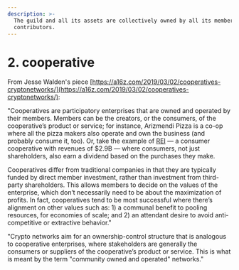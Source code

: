 ```yaml
---
description: >-
  The guild and all its assets are collectively owned by all its members and
  contributors.
---
```


# 2. cooperative

From Jesse Walden's piece [https://a16z.com/2019/03/02/cooperatives-cryptonetworks/](https://a16z.com/2019/03/02/cooperatives-cryptonetworks/):

"Cooperatives are participatory enterprises that are owned and operated by their members. Members can be the creators, or the consumers, of the cooperative’s product or service; for instance, Arizmendi Pizza is a co-op where all the pizza makers also operate and own the business \(and probably consume it, too\). Or, take the example of [REI](https://en.wikipedia.org/wiki/Recreational_Equipment,_Inc) — a consumer cooperative with revenues of $2.9B — where consumers, not just shareholders, also earn a dividend based on the purchases they make.

Cooperatives differ from traditional companies in that they are typically funded by direct member investment, rather than investment from third-party shareholders. This allows members to decide on the values of the enterprise, which don’t necessarily need to be about the maximization of profits. In fact, cooperatives tend to be most successful where there’s alignment on other values such as: 1\) a communal benefit to pooling resources, for economies of scale; and 2\) an attendant desire to avoid anti-competitive or extractive behavior."

"Crypto networks aim for an ownership-control structure that is analogous to cooperative enterprises, where stakeholders are generally the consumers or suppliers of the cooperative’s product or service. This is what is meant by the term "community owned and operated" networks."



